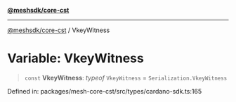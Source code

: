 [**@meshsdk/core-cst**](../README.md)

***

[@meshsdk/core-cst](../globals.md) / VkeyWitness

# Variable: VkeyWitness

> `const` **VkeyWitness**: *typeof* `VkeyWitness` = `Serialization.VkeyWitness`

Defined in: packages/mesh-core-cst/src/types/cardano-sdk.ts:165
